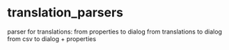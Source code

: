 # translation_parsers
parser for translations:
from properties to dialog
from translations to dialog
from csv to dialog + properties